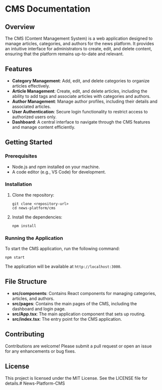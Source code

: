 # CMS Documentation

## Overview

The CMS (Content Management System) is a web application designed to manage articles, categories, and authors for the news platform. It provides an intuitive interface for administrators to create, edit, and delete content, ensuring that the platform remains up-to-date and relevant.

## Features

- **Category Management**: Add, edit, and delete categories to organize articles effectively.
- **Article Management**: Create, edit, and delete articles, including the ability to add tags and associate articles with categories and authors.
- **Author Management**: Manage author profiles, including their details and associated articles.
- **User Authentication**: Secure login functionality to restrict access to authorized users only.
- **Dashboard**: A central interface to navigate through the CMS features and manage content efficiently.

## Getting Started

### Prerequisites

- Node.js and npm installed on your machine.
- A code editor (e.g., VS Code) for development.

### Installation

1. Clone the repository:
   ```
   git clone <repository-url>
   cd news-platform/cms
   ```

2. Install the dependencies:
   ```
   npm install
   ```

### Running the Application

To start the CMS application, run the following command:
```
npm start
```

The application will be available at `http://localhost:3000`.

## File Structure

- **src/components**: Contains React components for managing categories, articles, and authors.
- **src/pages**: Contains the main pages of the CMS, including the dashboard and login page.
- **src/App.tsx**: The main application component that sets up routing.
- **src/index.tsx**: The entry point for the CMS application.

## Contributing

Contributions are welcome! Please submit a pull request or open an issue for any enhancements or bug fixes.

## License

This project is licensed under the MIT License. See the LICENSE file for details.# News-Platform-CMS

